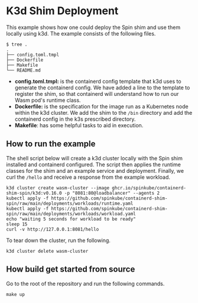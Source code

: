 # K3d Shim Deployment
This example shows how one could deploy the Spin shim and use them locally using k3d. The example consists of the following files.

```
$ tree .
.
├── config.toml.tmpl
├── Dockerfile
├── Makefile
└── README.md
```

- **config.toml.tmpl:** is the containerd config template that k3d uses to generate the containerd config. We have added a line to the template to register the shim, so that containerd will understand how to run our Wasm pod's runtime class.
- **Dockerfile:** is the specification for the image run as a Kubernetes node within the k3d cluster. We add the shim to the `/bin` directory and add the containerd config in the k3s prescribed directory.
- **Makefile**: has some helpful tasks to aid in execution.

## How to run the example
The shell script below will create a k3d cluster locally with the Spin shim installed and containerd configured. The script then applies the runtime classes for the shim and an example service and deployment. Finally, we curl the `/hello` and receive a response from the example workload.
```shell
k3d cluster create wasm-cluster --image ghcr.io/spinkube/containerd-shim-spin/k3d:v0.16.0 -p "8081:80@loadbalancer" --agents 2
kubectl apply -f https://github.com/spinkube/containerd-shim-spin/raw/main/deployments/workloads/runtime.yaml
kubectl apply -f https://github.com/spinkube/containerd-shim-spin/raw/main/deployments/workloads/workload.yaml
echo "waiting 5 seconds for workload to be ready"
sleep 15
curl -v http://127.0.0.1:8081/hello
```

To tear down the cluster, run the following.
```shell
k3d cluster delete wasm-cluster
```

## How build get started from source
Go to the root of the repository and run the following commands.
```shell
make up
```
